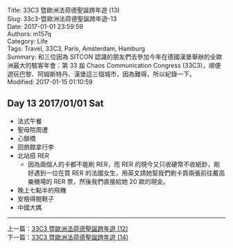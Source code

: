 Title: 33C3 暨歐洲法荷德聖誕跨年遊 (13)  
Slug: 33c3-暨歐洲法荷德聖誕跨年遊-13  
Date: 2017-01-01 23:59:59  
Authors: m157q  
Category: Life  
Tags: Travel, 33C3, Paris, Amsterdam, Hamburg  
Summary: 和三位因為 SITCON 認識的朋友們去參加今年在德國漢堡舉辦的全歐洲最大的駭客年會：第 33 屆 Chaos Communication Congress (33C3)，順便遊玩巴黎、阿姆斯特丹、漢堡這三個城市，因為難得，所以紀錄一下。  
Modified: 2017-01-15 01:10:59  
  
  
## Day 13 2017/01/01 Sat  
  
+ 法式午餐  
+ 聖母院周遭  
+ 心鎖橋  
+ 回旅館拿行李  
+ 北站搭 RER  
    + 因為兩個人的卡都不能刷 RER，而 RER 的現今又只收硬幣不收紙鈔，剛好遇到一位在買 RER 的法國女生，用英文請她幫我們刷卡買兩張前往戴高樂機場的 RER 票，然後我們直接給她 20 歐的現金。  
+ 晚上七點半的飛機  
+ 安檢得脫鞋子  
+ 中國大媽  
  
---  
  
上一篇：[33C3 暨歐洲法荷德聖誕跨年遊 (12)](/posts/2016/12/31/33c3-暨歐洲法荷德聖誕跨年遊-12)  
下一篇：[33C3 暨歐洲法荷德聖誕跨年遊 (14)](/posts/2017/01/02/33c3-暨歐洲法荷德聖誕跨年遊-14)  
